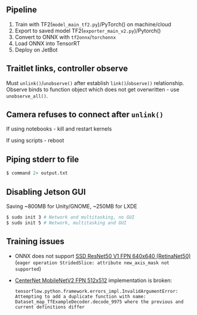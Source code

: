 ## Pipeline
1. Train with TF2(`model_main_tf2.py`)/PyTorch() on machine/cloud
2. Export to saved model TF2(`exporter_main_v2.py`)/Pytorch()
3. Convert to ONNX with `tf2onnx`/`torchonnx`
4. Load ONNX into TensorRT 
5. Deploy on JetBot

## Traitlet links, controller observe
Must `unlink()`/`unobserve()` after establish `link()`/`observe()` relationship. Observe binds to function object which does not get overwritten - use `unobserve_all()`.

## Camera refuses to connect after `unlink()` 
If using notebooks - kill and restart kernels

If using scripts - reboot

## Piping stderr to file
```sh
$ command 2> output.txt
```

## Disabling Jetson GUI 
Saving ~800MB for Unity/GNOME, ~250MB for LXDE

```sh 
$ sudo init 3 # Network and multitasking, no GUI
$ sudo init 5 # Network, multitasking and GUI
```

## Training issues
- ONNX does not support [SSD ResNet50 V1 FPN 640x640 (RetinaNet50)](http://download.tensorflow.org/models/object_detection/tf2/20200711/ssd_resnet50_v1_fpn_640x640_coco17_tpu-8.tar.gz) (`eager operation StridedSlice: attribute new_axis_mask not supported`)

- [CenterNet MobileNetV2 FPN 512x512](http://download.tensorflow.org/models/object_detection/tf2/20210210/centernet_mobilenetv2fpn_512x512_coco17_od.tar.gz) implementation is broken:

     ```
     tensorflow.python.framework.errors_impl.InvalidArgumentError: Attempting to add a duplicate function with name: Dataset_map_TfExampleDecoder.decode_9975 where the previous and current definitions differ
     ```